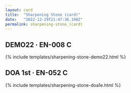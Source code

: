 ```yaml
---
layout: card
title:  "Sharpening Stone (card)"
date:   "2022-12-29T21:47:36.198Z"
permalink: sharpening-stone_(card)
---
```


## DEMO22 &middot; EN-008 C

{% include templates/sharpening-stone-demo22.html %}


## DOA 1st &middot; EN-052 C

{% include templates/sharpening-stone-doa1e.html %}
